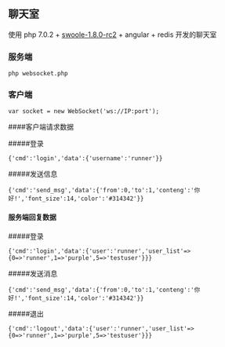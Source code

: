 ##  聊天室
使用 php 7.0.2 + [swoole-1.8.0-rc2](http://www.swoole.com/) + angular + redis 开发的聊天室

### 服务端
```
php websocket.php 

```
### 客户端

```
var socket = new WebSocket('ws://IP:port'); 
```
####客户端请求数据

#####登录
```
{'cmd':'login','data':{'username':'runner'}}
```

#####发送信息
```
{'cmd':'send_msg','data':{'from':0,'to':1,'conteng':'你好!','font_size':14,'color':'#314342'}}
```

#### 服务端回复数据

#####登录
```
{'cmd':'login','data':{'user':'runner','user_list'=>{0=>'runner',1=>'purple',5=>'testuser'}}}
```

#####发送消息
```
{'cmd':'send_msg','data':{'from':0,'to':1,'conteng':'你好!','font_size':14,'color':'#314342'}}
```

#####退出
```
{'cmd':'logout','data':{'user':'runner','user_list'=>{0=>'runner',1=>'purple',5=>'testuser'}}}
```
